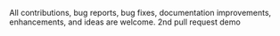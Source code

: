 All contributions, bug reports, bug fixes, documentation improvements, enhancements, and ideas are welcome.
2nd pull request demo
